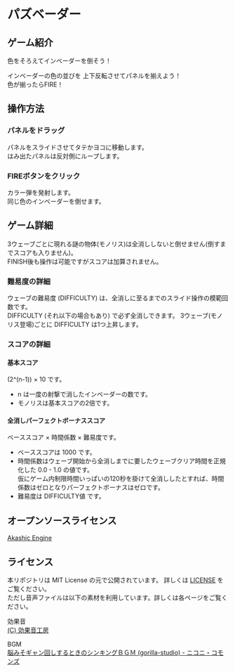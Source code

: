# パズベーダー
## ゲーム紹介
色をそろえてインベーダーを倒そう！

インベーダーの色の並びを
上下反転させてパネルを揃えよう！   
色が揃ったらFIRE！

## 操作方法
### パネルをドラッグ
パネルをスライドさせてタテかヨコに移動します。  
はみ出たパネルは反対側にループします。

### FIREボタンをクリック
カラー弾を発射します。  
同じ色のインベーダーを倒せます。

## ゲーム詳細
3ウェーブごとに現れる謎の物体(モノリス)は全消ししないと倒せません(倒すまでスコアも入りません)。  
FINISH後も操作は可能ですがスコアは加算されません。

### 難易度の詳細
ウェーブの難易度 (DIFFICULTY) は、全消しに至るまでのスライド操作の模範回数です。  
DIFFICULTY (それ以下の場合もあり) で必ず全消しできます。
3ウェーブ(モノリス登場)ごとに DIFFICULTY は1つ上昇します。  

### スコアの詳細
#### 基本スコア
(2^(n-1)) × 10 です。  
- n は一度の射撃で消したインベーダーの数です。  
- モノリスは基本スコアの2倍です。

#### 全消しパーフェクトボーナススコア
ベーススコア × 時間係数 × 難易度です。 
- ベーススコアは 1000 です。 
- 時間係数はウェーブ開始から全消しまでに要したウェーブクリア時間を正規化した 0.0 - 1.0 の値です。  
  仮にゲーム内制限時間いっぱいの120秒を掛けて全消ししたとすれば、時間係数はゼロとなりパーフェクトボーナスはゼロです。  
- 難易度は DIFFICULTY値 です。

## オープンソースライセンス
[Akashic Engine](https://akashic-games.github.io/)

## ライセンス
本リポジトリは MIT License の元で公開されています。 詳しくは [LICENSE](/LICENSE) をご覧ください。  
ただし音声ファイルは以下の素材を利用しています。詳しくは各ページをご覧ください。

効果音  
[(C) 効果音工房](https://umipla.com/%E5%88%A9%E7%94%A8%E8%A6%8F%E7%B4%84)

BGM  
[脳みそギャン回しするときのシンキングＢＧＭ (gorilla-studio) - ニコニ・コモンズ](https://commons.nicovideo.jp/works/nc227381)


